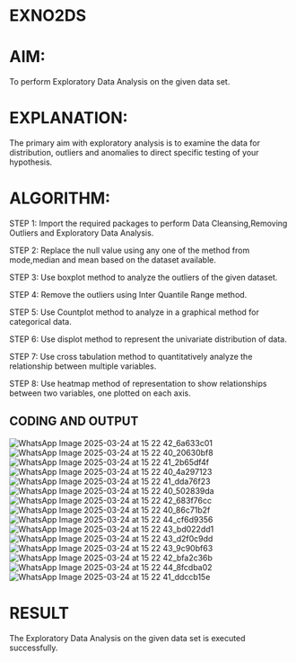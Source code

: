 # EXNO2DS
# AIM:
To perform Exploratory Data Analysis on the given data set.
      
# EXPLANATION:
  The primary aim with exploratory analysis is to examine the data for distribution, outliers and anomalies to direct specific testing of your hypothesis.
  
# ALGORITHM:
STEP 1: Import the required packages to perform Data Cleansing,Removing Outliers and Exploratory Data Analysis.

STEP 2: Replace the null value using any one of the method from mode,median and mean based on the dataset available.

STEP 3: Use boxplot method to analyze the outliers of the given dataset.

STEP 4: Remove the outliers using Inter Quantile Range method.

STEP 5: Use Countplot method to analyze in a graphical method for categorical data.

STEP 6: Use displot method to represent the univariate distribution of data.

STEP 7: Use cross tabulation method to quantitatively analyze the relationship between multiple variables.

STEP 8: Use heatmap method of representation to show relationships between two variables, one plotted on each axis.

## CODING AND OUTPUT


![WhatsApp Image 2025-03-24 at 15 22 42_6a633c01](https://github.com/user-attachments/assets/582c0f8a-c763-4993-9e52-4bf2f88d2717)
![WhatsApp Image 2025-03-24 at 15 22 40_20630bf8](https://github.com/user-attachments/assets/1d64b026-b43a-4518-befd-42b169b568d1)
![WhatsApp Image 2025-03-24 at 15 22 41_2b65df4f](https://github.com/user-attachments/assets/f32f420f-a023-46c1-b468-517a4b23429b)
![WhatsApp Image 2025-03-24 at 15 22 40_4a297123](https://github.com/user-attachments/assets/f4ed2fc9-6585-49ae-8fd4-bb9380d843f3)
![WhatsApp Image 2025-03-24 at 15 22 41_dda76f23](https://github.com/user-attachments/assets/34d0d79f-f15a-41a0-b58b-c459aca11b61)
![WhatsApp Image 2025-03-24 at 15 22 40_502839da](https://github.com/user-attachments/assets/c8532eb7-85f5-42ca-9f9a-67f1e4eff73c)
![WhatsApp Image 2025-03-24 at 15 22 42_683f76cc](https://github.com/user-attachments/assets/70626445-5fdb-4d1f-aa03-ef1365aeefc0)
![WhatsApp Image 2025-03-24 at 15 22 40_86c71b2f](https://github.com/user-attachments/assets/097d575a-691f-49c9-8e14-2e90a2c4fa31)
![WhatsApp Image 2025-03-24 at 15 22 44_cf6d9356](https://github.com/user-attachments/assets/6e8605a6-839d-4a5f-9e4c-83ec752dda72)
![WhatsApp Image 2025-03-24 at 15 22 43_bd022dd1](https://github.com/user-attachments/assets/c13094a9-f17a-4e57-9f2a-9830068a33f1)
![WhatsApp Image 2025-03-24 at 15 22 43_d2f0c9dd](https://github.com/user-attachments/assets/2b1ada33-c408-4047-af5b-a1a83378cd82)
![WhatsApp Image 2025-03-24 at 15 22 43_9c90bf63](https://github.com/user-attachments/assets/25b81f7d-e6b0-48ad-9f5c-6c2f1eb11e46)
![WhatsApp Image 2025-03-24 at 15 22 42_bfa2c36b](https://github.com/user-attachments/assets/6b8f80c3-facb-4590-97c1-42ba5d1cd962)
![WhatsApp Image 2025-03-24 at 15 22 44_8fcdba02](https://github.com/user-attachments/assets/315ebaf7-5b63-402d-8822-de1268579a60)
![WhatsApp Image 2025-03-24 at 15 22 41_ddccb15e](https://github.com/user-attachments/assets/3a3a6b83-c771-4de9-904f-1a0644182e21)











# RESULT
The Exploratory Data Analysis on the given data set is executed successfully.
